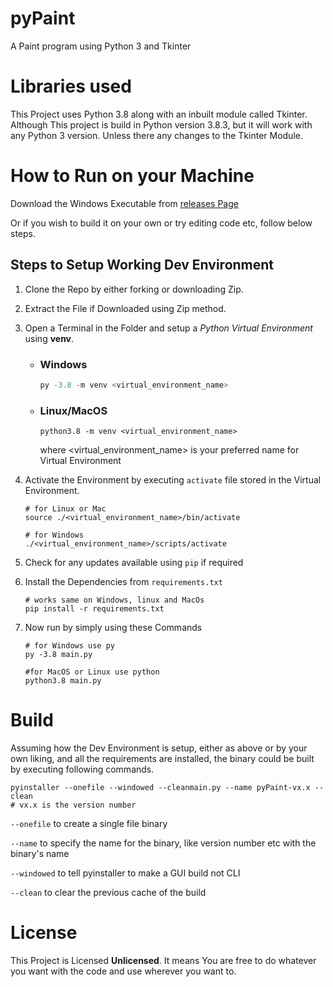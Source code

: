 # pyPaint

A Paint program using Python 3 and Tkinter

# Libraries used

This Project uses Python 3.8 along with an inbuilt module called Tkinter. Although This project is build in Python version 3.8.3, but it will work with any Python 3 version. Unless there any changes to the Tkinter Module.

# How to Run on your Machine

Download the Windows Executable from [releases Page](https://github.com/wrench1815/pyPaint/releases)

Or if you wish to build it on your own or try editing code etc, follow below steps.

## Steps to Setup Working Dev Environment

1. Clone the Repo by either forking or downloading Zip.
2. Extract the File if Downloaded using Zip method.
3. Open a Terminal in the Folder and setup a _Python Virtual Environment_ using **venv**.

   - ### Windows

     ```powershell
     py -3.8 -m venv <virtual_environment_name>
     ```

   - ### Linux/MacOS

     ```shell
     python3.8 -m venv <virtual_environment_name>
     ```

     where &lt;virtual_environment_name&gt; is your preferred name for Virtual Environment

4. Activate the Environment by executing `activate` file stored in the Virtual Environment.

   ```shell
   # for Linux or Mac
   source ./<virtual_environment_name>/bin/activate

   # for Windows
   ./<virtual_environment_name>/scripts/activate
   ```

5. Check for any updates available using `pip` if required
6. Install the Dependencies from `requirements.txt`

   ```shell
   # works same on Windows, linux and MacOs
   pip install -r requirements.txt
   ```

7. Now run by simply using these Commands

   ```shell
   # for Windows use py
   py -3.8 main.py

   #for MacOS or Linux use python
   python3.8 main.py
   ```

# Build

Assuming how the Dev Environment is setup, either as above or by your own liking, and all the requirements are installed, the binary could be built by executing following commands.

```shell
pyinstaller --onefile --windowed --cleanmain.py --name pyPaint-vx.x --clean
# vx.x is the version number
```

`--onefile` to create a single file binary

`--name` to specify the name for the binary, like version number etc with the binary's name

`--windowed` to tell pyinstaller to make a GUI build not CLI

`--clean` to clear the previous cache of the build

# License

This Project is Licensed **Unlicensed**. It means You are free to do whatever you want with the code and use wherever you want to.
